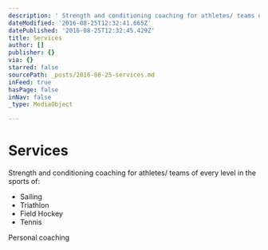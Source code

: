 ```yaml
---
description: ' Strength and conditioning coaching for athletes/ teams of every level in the sports of:'
dateModified: '2016-08-25T12:32:41.665Z'
datePublished: '2016-08-25T12:32:45.429Z'
title: Services
author: []
publisher: {}
via: {}
starred: false
sourcePath: _posts/2016-08-25-services.md
inFeed: true
hasPage: false
inNav: false
_type: MediaObject

---
```

# Services

Strength and conditioning coaching for athletes/ teams of every level in the sports of:

* Sailing
* Triathlon
* Field Hockey
* Tennis

Personal coaching